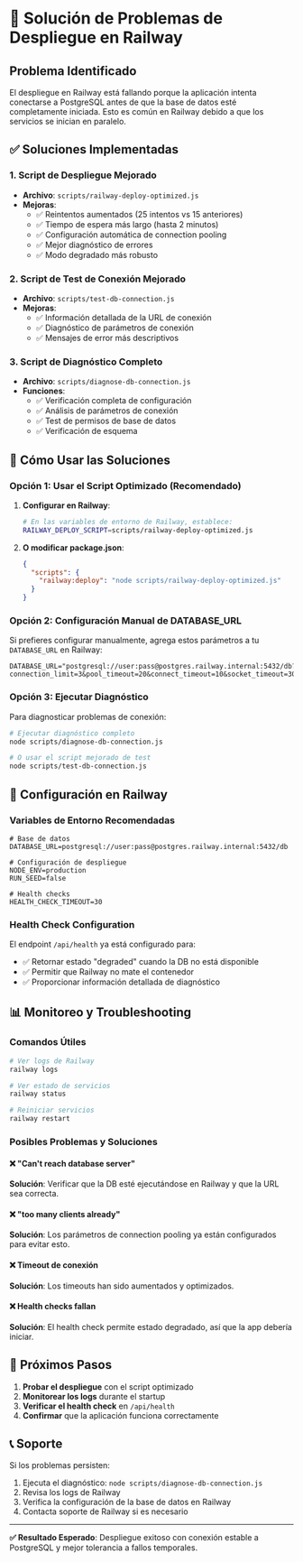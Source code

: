 # 🚂 Solución de Problemas de Despliegue en Railway

## Problema Identificado

El despliegue en Railway está fallando porque la aplicación intenta conectarse a PostgreSQL antes de que la base de datos esté completamente iniciada. Esto es común en Railway debido a que los servicios se inician en paralelo.

## ✅ Soluciones Implementadas

### 1. Script de Despliegue Mejorado
- **Archivo**: `scripts/railway-deploy-optimized.js`
- **Mejoras**:
  - ✅ Reintentos aumentados (25 intentos vs 15 anteriores)
  - ✅ Tiempo de espera más largo (hasta 2 minutos)
  - ✅ Configuración automática de connection pooling
  - ✅ Mejor diagnóstico de errores
  - ✅ Modo degradado más robusto

### 2. Script de Test de Conexión Mejorado
- **Archivo**: `scripts/test-db-connection.js`
- **Mejoras**:
  - ✅ Información detallada de la URL de conexión
  - ✅ Diagnóstico de parámetros de conexión
  - ✅ Mensajes de error más descriptivos

### 3. Script de Diagnóstico Completo
- **Archivo**: `scripts/diagnose-db-connection.js`
- **Funciones**:
  - ✅ Verificación completa de configuración
  - ✅ Análisis de parámetros de conexión
  - ✅ Test de permisos de base de datos
  - ✅ Verificación de esquema

## 🚀 Cómo Usar las Soluciones

### Opción 1: Usar el Script Optimizado (Recomendado)

1. **Configurar en Railway**:
   ```bash
   # En las variables de entorno de Railway, establece:
   RAILWAY_DEPLOY_SCRIPT=scripts/railway-deploy-optimized.js
   ```

2. **O modificar package.json**:
   ```json
   {
     "scripts": {
       "railway:deploy": "node scripts/railway-deploy-optimized.js"
     }
   }
   ```

### Opción 2: Configuración Manual de DATABASE_URL

Si prefieres configurar manualmente, agrega estos parámetros a tu `DATABASE_URL` en Railway:

```env
DATABASE_URL="postgresql://user:pass@postgres.railway.internal:5432/db?connection_limit=3&pool_timeout=20&connect_timeout=10&socket_timeout=30&keepalives=1&keepalives_idle=30&keepalives_interval=10&keepalives_count=3"
```

### Opción 3: Ejecutar Diagnóstico

Para diagnosticar problemas de conexión:

```bash
# Ejecutar diagnóstico completo
node scripts/diagnose-db-connection.js

# O usar el script mejorado de test
node scripts/test-db-connection.js
```

## 🔧 Configuración en Railway

### Variables de Entorno Recomendadas

```env
# Base de datos
DATABASE_URL=postgresql://user:pass@postgres.railway.internal:5432/db

# Configuración de despliegue
NODE_ENV=production
RUN_SEED=false

# Health checks
HEALTH_CHECK_TIMEOUT=30
```

### Health Check Configuration

El endpoint `/api/health` ya está configurado para:
- ✅ Retornar estado "degraded" cuando la DB no está disponible
- ✅ Permitir que Railway no mate el contenedor
- ✅ Proporcionar información detallada de diagnóstico

## 📊 Monitoreo y Troubleshooting

### Comandos Útiles

```bash
# Ver logs de Railway
railway logs

# Ver estado de servicios
railway status

# Reiniciar servicios
railway restart
```

### Posibles Problemas y Soluciones

#### ❌ "Can't reach database server"
**Solución**: Verificar que la DB esté ejecutándose en Railway y que la URL sea correcta.

#### ❌ "too many clients already"
**Solución**: Los parámetros de connection pooling ya están configurados para evitar esto.

#### ❌ Timeout de conexión
**Solución**: Los timeouts han sido aumentados y optimizados.

#### ❌ Health checks fallan
**Solución**: El health check permite estado degradado, así que la app debería iniciar.

## 🎯 Próximos Pasos

1. **Probar el despliegue** con el script optimizado
2. **Monitorear los logs** durante el startup
3. **Verificar el health check** en `/api/health`
4. **Confirmar** que la aplicación funciona correctamente

## 📞 Soporte

Si los problemas persisten:

1. Ejecuta el diagnóstico: `node scripts/diagnose-db-connection.js`
2. Revisa los logs de Railway
3. Verifica la configuración de la base de datos en Railway
4. Contacta soporte de Railway si es necesario

---

**✅ Resultado Esperado**: Despliegue exitoso con conexión estable a PostgreSQL y mejor tolerancia a fallos temporales.